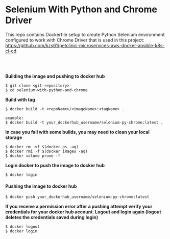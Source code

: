 # Selenium With Python and Chrome Driver

This repo contains Dockerfile setup to create Python Selenium environment configured to work with Chrome Driver that is used in this project: https://github.com/kzs61/petclinic-microservices-aws-docker-ansible-k8s-ci-cd


<br></br>

**Building the image and pushing to docker hub**
```
$ git clone <git-repository>
$ cd selenium-with-python-and-chrome
```
  
**Build with tag**
```  
$ docker build -t <repoName>/<imageName>:<tagName> .

example:  
$ docker build -t your_dockerhub_username/selenium-py-chrome:latest .
```

**In case you fail with some builds, you may need to clean your local storage**
```
$ docker rm -vf $(docker ps -aq)
$ docker rmi -f $(docker images -aq)
$ docker volume prune -f
```


**Login docker to push the image to docker hub**  
```
$ docker login
```
#### Pushing the image to docker hub
```
$ docker push your_dockerhub_username/selenium-py-chrome:latest
```
  
**If you receive a permission error after a pushing attempt verify your credentials for your docker hub account. 
Logout and login again (logout deletes the credentials saved during login)** 
```  
$ docker logout
$ docker login
```
